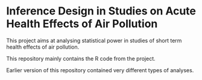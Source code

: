 # Inference Design in Studies on Acute Health Effects of Air Pollution

This project aims at analysing statistical power in studies of short term health effects of air pollution.

This repository mainly contains the R code from the project.

Earlier version of this repository contained very different types of analyses.
